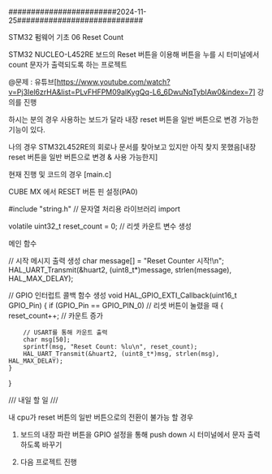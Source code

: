 ########################2024-11-25############################

STM32 펌웨어 기초 06 Reset Count 

STM32 NUCLEO-L452RE 보드의 Reset 버튼을 이용해 버튼을 누를 시 
터미널에서 count 문자가 출력되도록 하는 프로젝트 

@문제 : 유튜브[https://www.youtube.com/watch?v=Pj3Iel6zrHA&list=PLvFHFPM09alKygQq-L6_6DwuNqTybIAw0&index=7] 강의를 진행 

하시는 분의 경우 사용하는 보드가 달라 내장 reset 버튼을 일반 버튼으로 변경 가능한 기능이 있다. 

나의 경우 STM32L452RE의 회로나 문서를 찾아보고 있지만 아직 찾지 못했음[내장 reset 버튼을 일반 버튼으로 변경 & 사용 가능한지]

현재 진행 및 코드의 경우 [main.c]

CUBE MX 에서 RESET 버튼 핀 설정(PA0) 

#include "string.h" // 문자열 처리용 라이브러리 import 

volatile uint32_t reset_count = 0; // 리셋 카운트 변수 생성 

메인 함수 

 // 시작 메시지 출력 생성 
    char message[] = "Reset Counter 시작!\n";
    HAL_UART_Transmit(&huart2, (uint8_t*)message, strlen(message), HAL_MAX_DELAY);

// GPIO 인터럽트 콜백 함수 생성 
void HAL_GPIO_EXTI_Callback(uint16_t GPIO_Pin)
{
    if (GPIO_Pin == GPIO_PIN_0) // 리셋 버튼이 눌렸을 때
    {
        reset_count++; // 카운트 증가 

        // USART를 통해 카운트 출력
        char msg[50];
        sprintf(msg, "Reset Count: %lu\n", reset_count);
        HAL_UART_Transmit(&huart2, (uint8_t*)msg, strlen(msg), HAL_MAX_DELAY);
    }
}

/// 내일 할 일 ///

내 cpu가 reset 버튼의 일반 버튼으로의 전환이 불가능 할 경우 

1. 보드의 내장 파란 버튼을 GPIO 설정을 통해 push down 시 터미널에서 문자 출력하도록 바꾸기 

2. 다음 프로젝트 진행


